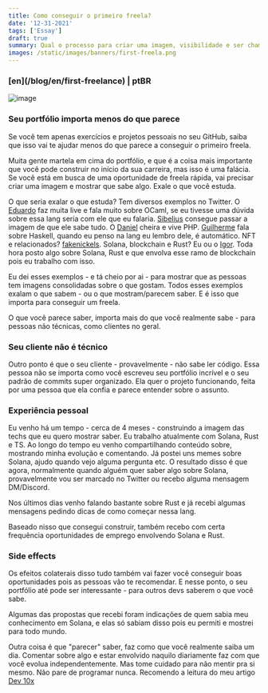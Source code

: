 ```yaml
---
title: Como conseguir o primeiro freela?
date: '12-31-2021'
tags: ['Essay']
draft: true
summary: Qual o processo para criar uma imagem, visibilidade e ser chamado para freelas?
images: /static/images/banners/first-freela.png
---
```


<h3>[en](/blog/en/first-freelance) | ptBR</h3>

![image](/static/images/banners/first-freela.png)

### Seu portfólio importa menos do que parece

Se você tem apenas exercícios e projetos pessoais no seu GitHub, saiba que isso vai te ajudar menos do que parece a conseguir o primeiro freela.

Muita gente martela em cima do portfólio, e que é a coisa mais importante que você pode construir no início da sua carreira, mas isso é uma falácia. Se você está em busca de uma oportunidade de freela rápida, vai precisar criar uma imagem e mostrar que sabe algo. Exale o que você estuda.

O que seria exalar o que estuda? Tem diversos exemplos no Twitter. O [Eduardo](https://twitter.com/TheEduardoRFS) faz muita live e fala muito sobre OCaml, se eu tivesse uma dúvida sobre essa lang seria com ele que eu falaria. [Sibelius](https://twitter.com/sseraphini) consegue passar a imagem de que ele sabe tudo. O [Daniel](https://twitter.com/danielhe4rt) cheira e vive PHP. [Guilherme](https://twitter.com/KindSloth) fala sobre Haskell, quando eu penso na lang eu lembro dele, é automático. NFT e relacionados? [fakenickels](https://twitter.com/fakenickels). Solana, blockchain e Rust? Eu ou o [Igor](https://twitter.com/igorlourencox). Toda hora posto algo sobre Solana, Rust e que envolva esse ramo de blockchain pois eu trabalho com isso.

Eu dei esses exemplos - e tá cheio por ai - para mostrar que as pessoas tem imagens consolidadas sobre o que gostam. Todos esses exemplos exalam o que sabem - ou o que mostram/parecem saber. E é isso que importa para conseguir um freela. 

O que você parece saber, importa mais do que você realmente sabe - para pessoas não técnicas, como clientes no geral.

### Seu cliente não é técnico

Outro ponto é que o seu cliente - provavelmente - não sabe ler código. Essa pessoa não se importa como você escreveu seu portfólio incrível e o seu padrão de commits super organizado. Ela quer o projeto funcionando, feita por uma pessoa que ela confia e parece entender sobre o assunto.

### Experiência pessoal

Eu venho há um tempo - cerca de 4 meses - construindo a imagem das techs que eu quero mostrar saber. Eu trabalho atualmente com Solana, Rust e TS. Ao longo do tempo eu venho compartilhando conteúdo sobre, mostrando minha evolução e comentando. Já postei uns memes sobre Solana, ajudo quando vejo alguma pergunta etc. O resultado disso é que agora, normalmente quando alguém quer saber algo sobre Solana, provavelmente vou ser marcado no Twitter ou recebo alguma mensagem DM/Discord.

Nos últimos dias venho falando bastante sobre Rust e já recebi algumas mensagens pedindo dicas de como começar nessa lang.

Baseado nisso que consegui construir, também recebo com certa frequência oportunidades de emprego envolvendo Solana e Rust.

### Side effects

Os efeitos colaterais disso tudo também vai fazer você conseguir boas oportunidades pois as pessoas vão te recomendar. E nesse ponto, o seu portfólio até pode ser interessante - para outros devs saberem o que você sabe. 

Algumas das propostas que recebi foram indicações de quem sabia meu conhecimento em Solana, e elas só sabiam disso pois eu permiti e mostrei para todo mundo.

Outra coisa é que "parecer" saber, faz como que você realmente saiba um dia. Comentar sobre algo e estar envolvido naquilo diariamente faz com que você evolua independentemente. Mas tome cuidado para não mentir pra si mesmo. Não pare de programar nunca. Recomendo a leitura do meu artigo [Dev 10x](/blog/ptBR/elite-dev)